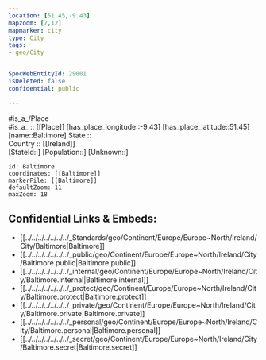 ```yaml
---
location: [51.45,-9.43] 
mapzoom: [7,12] 
mapmarker: city 
type: City
tags:
- geo/City


SpocWebEntityId: 29001
isDeleted: false
confidential: public

---
```

#is_a_/Place  
#is_a_ :: [[Place]] 
[has_place_longitude::-9.43] 
[has_place_latitude::51.45] 
[name::Baltimore] 
State ::  
Country :: [[Ireland]]  
[StateId::] 
[Population::] 
[Unknown::] 


```leaflet
id: Baltimore
coordinates: [[Baltimore]] 
markerFile: [[Baltimore]] 
defaultZoom: 11 
maxZoom: 18
```


## Confidential Links & Embeds: 
- [[../../../../../../../_Standards/geo/Continent/Europe/Europe~North/Ireland/City/Baltimore|Baltimore]] 
- [[../../../../../../../_public/geo/Continent/Europe/Europe~North/Ireland/City/Baltimore.public|Baltimore.public]] 
- [[../../../../../../../_internal/geo/Continent/Europe/Europe~North/Ireland/City/Baltimore.internal|Baltimore.internal]] 
- [[../../../../../../../_protect/geo/Continent/Europe/Europe~North/Ireland/City/Baltimore.protect|Baltimore.protect]] 
- [[../../../../../../../_private/geo/Continent/Europe/Europe~North/Ireland/City/Baltimore.private|Baltimore.private]] 
- [[../../../../../../../_personal/geo/Continent/Europe/Europe~North/Ireland/City/Baltimore.personal|Baltimore.personal]] 
- [[../../../../../../../_secret/geo/Continent/Europe/Europe~North/Ireland/City/Baltimore.secret|Baltimore.secret]] 
